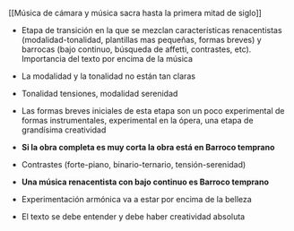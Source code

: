 [[Música de cámara y música sacra hasta la primera mitad de siglo]]

- Etapa de transición en la que se mezclan características renacentistas (modalidad-tonalidad, plantillas mas pequeñas, formas breves) y barrocas (bajo continuo, búsqueda de affetti, contrastes, etc). Importancia del texto por encima de la música

- La modalidad y la tonalidad no están tan claras
- Tonalidad tensiones, modalidad serenidad
- Las formas breves iniciales de esta etapa son un poco experimental de formas instrumentales, experimental en la ópera, una etapa de grandísima creatividad
- **Si la obra completa es muy corta la obra está en Barroco temprano**
- Contrastes (forte-piano, binario-ternario, tensión-serenidad)
- **Una música renacentista con bajo continuo es Barroco temprano**
- Experimentación armónica va a estar por encima de la belleza
- El texto se debe entender y debe haber creatividad absoluta